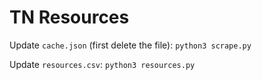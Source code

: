 # TN Resources

Update `cache.json` (first delete the file):
`python3 scrape.py`

Update `resources.csv`:
`python3 resources.py`
